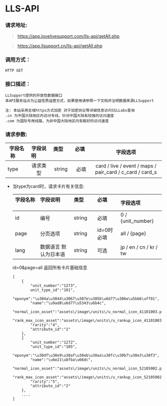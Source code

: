 # LLS-API

### 请求地址:

>https://app.lovelivesupport.com/lls-api/getAll.php

>https://app.llsupport.cn/lls-api/getAll.php

### 调用方式：
	
	HTTP GET

### 接口描述：

	LLSupport提供的开放性数据接口
	本API服务站点为公益性质运营方式，如果使用请参照一下文档并注明数据来源LLSupport

	注: 本站采用全域https方式加密 对于加密协议等详细信息访问SSLLabs查询
	.cn 为中国大陆地区内访问专线，针对中国大陆有较强的访问速度
	.com 为国际专用线路，为非中国大陆地区内有极好的访问速度



### 请求参数:

|字段名称       |字段说明         |类型            |必填            |字段选项        |
| -------------|:--------------:|:--------------:|:--------------:|:------:|
|type|请求类型|string|必填|card / live / event / maps / pair_card / c_card / card_s|

* 当type为card时，请求卡片有关信息:

	|字段名称       |字段说明         |类型            |必填            |字段选项        |
	| -------------|:--------------|:--------------|:--------------|:------|
	|id|编号|string|必填|0 / {unit_number}|
	|page|分页选项|string|id=0时必填|all / {page}|
	|lang|数据语言 默认为日本语|string|可选|jp / en / cn / kr / tw|

	id=0&page=all 返回所有卡片基础信息

	```
	[
		{
			"unit_number":"1273",
			unit_type_id":"101",
			"eponym":"\u304a\u3044\u3067\u307e\u305b\u6d77\u306e\u5bb6\uff01",
			"name":"\u9ad8\u6d77\u5343\u6b4c",
			"normal_icon_asset":"assets\/image\/units\/u_normal_icon_41101003.png",
			"rank_max_icon_asset":"assets\/image\/units\/u_rankup_icon_41101003.png",
			"rarity":"4",
			"attribute_id":"1"
		},
		{
			"unit_number":"1272",
			"unit_type_id":"105",
			"eponym":"\u30df\u30e9\u30af\u30eb\u30aa\u30fc\u30b7\u30e3\u30f3",
			"name":"\u6e21\u8fba\u66dc",
			"normal_icon_asset":"assets\/image\/units\/u_normal_icon_52105002.png",
			"rank_max_icon_asset":"assets\/image\/units\/u_rankup_icon_52105002.png",
			"rarity":"5",
			"attribute_id":"2"
		},
		....
	]

	```


